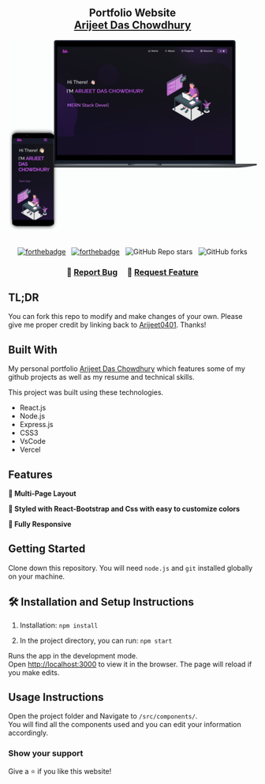 <h2 align="center">
  Portfolio Website<br/>
  <a href="https://arijeet-portfolio-site.vercel.app/" target="_blank">Arijeet Das Chowdhury</a>
</h2>
<div align="center">
  <img alt="Demo" src="./Images/readme-img1.png" />
</div>

<br/>

<center>


[![forthebadge](https://forthebadge.com/images/badges/made-with-javascript.svg)](https://forthebadge.com) &nbsp;
[![forthebadge](https://forthebadge.com/images/badges/open-source.svg)](https://forthebadge.com) &nbsp;
![GitHub Repo stars](https://img.shields.io/github/stars/Arijeet04/Portfolio?color=red&logo=github&style=for-the-badge) &nbsp;
![GitHub forks](https://img.shields.io/github/forks/Arijeet04/Portfolio?color=red&logo=github&style=for-the-badge)

</center>

<h3 align="center">
    🔹
    <a href="https://github.com/Arijeet04/Portfolio/issues">Report Bug</a> &nbsp; &nbsp;
    🔹
    <a href="https://github.com/Arijeet04/Portfolio/issues">Request Feature</a>
</h3>

## TL;DR

You can fork this repo to modify and make changes of your own. Please give me proper credit by linking back to [Arijeet0401](). Thanks!

## Built With

My personal portfolio <a href="" target="_blank">Arijeet Das Chowdhury</a> which features some of my github projects as well as my resume and technical skills.<br/>

This project was built using these technologies.

- React.js
- Node.js
- Express.js
- CSS3
- VsCode
- Vercel

## Features

**📖 Multi-Page Layout**

**🎨 Styled with React-Bootstrap and Css with easy to customize colors**

**📱 Fully Responsive**

## Getting Started

Clone down this repository. You will need `node.js` and `git` installed globally on your machine.

## 🛠 Installation and Setup Instructions

1. Installation: `npm install`

2. In the project directory, you can run: `npm start`

Runs the app in the development mode.\
Open [http://localhost:3000](http://localhost:3000) to view it in the browser.
The page will reload if you make edits.

## Usage Instructions

Open the project folder and Navigate to `/src/components/`. <br/>
You will find all the components used and you can edit your information accordingly.

### Show your support

Give a ⭐ if you like this website!

